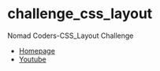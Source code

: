 # challenge_css_layout

Nomad Coders-CSS_Layout Challenge
- <A href="https://nomadcoders.co/"> Homepage </A><br>
- <A href="https://www.youtube.com/@nomadcoders"> Youtube </A><br>
